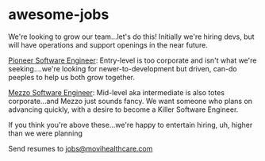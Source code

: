 # awesome-jobs

We're looking to grow our team...let's do this!  Initially we're hiring devs, but will have operations and support openings in the near future.


[Pioneer Software Engineer](http://b.link/movi-github-pioneer): Entry-level is too corporate and isn't what we're seeking....we're looking for newer-to-development but driven, can-do peeples to help us both grow together.

[Mezzo Software Engineer](http://b.link/movi-github-mezzo): Mid-level aka intermediate is also totes corporate...and Mezzo just sounds fancy. We want someone who plans on advancing quickly, with a desire to become a Killer Software Engineer.

If you think you're above these...we're happy to entertain hiring, uh, higher than we were planning

Send resumes to jobs@movihealthcare.com

